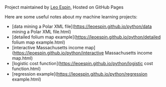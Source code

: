 Project maintained by [Leo Espin](https://github.com/leoEspin), Hosted on GitHub Pages

Here are some useful notes about my machine learning projects:
* [data mining a Polar XML file](https://leoespin.github.io/python/data mining a Polar XML file.html)
* [detailed folium map example](https://leoespin.github.io/python/detailed folium map example.html)
* [interactive Massachusetts income map](https://leoespin.github.io/python/interactive Massachusetts income map.html)
* [logistic cost function](https://leoespin.github.io/python/logistic cost function.html)
* [regression example](https://leoespin.github.io/python/regression example.html)
